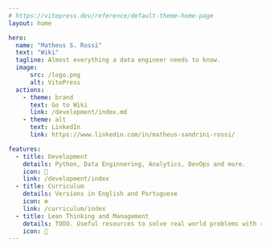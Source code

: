 ```yaml
---
# https://vitepress.dev/reference/default-theme-home-page
layout: home

hero:
  name: "Matheus S. Rossi"
  text: "Wiki"
  tagline: Almost everything a data engineer needs to know.
  image:
      src: /logo.png
      alt: VitePress
  actions:
    - theme: brand
      text: Go to Wiki
      link: /development/index.md
    - theme: alt
      text: LinkedIn
      link: https://www.linkedin.com/in/matheus-sandrini-rossi/

features:
  - title: Development
    details: Python, Data Enginnering, Analytics, DevOps and more.
    icon: 💾
    link: /development/index
  - title: Curriculum
    details: Versions in English and Portuguese
    icon: ❇️
    link: /curriculum/index
  - title: Lean Thinking and Management
    details: TODO. Useful resources to solve real world problems with real teams.
    icon: 💭
---
```



